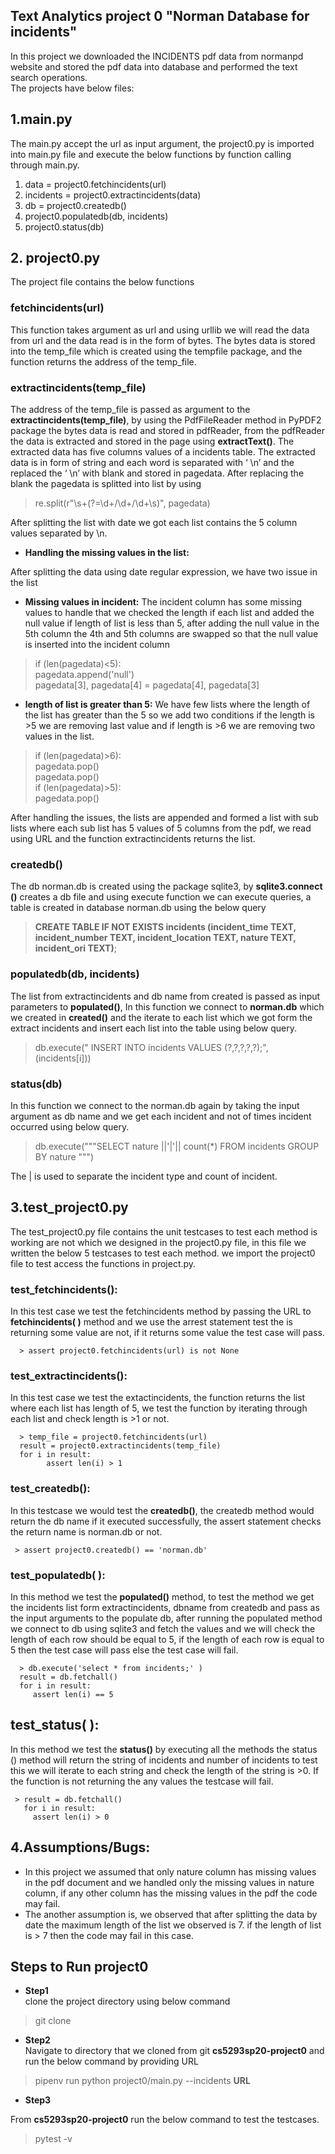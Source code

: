 ## Text Analytics project 0  "Norman Database for incidents"

In this project we downloaded the INCIDENTS pdf data from normanpd website and stored the pdf data into database and performed the text search operations. \
The projects have below files: 
## 1.main.py 

The main.py accept the url as input argument, the project0.py is imported into main.py file and execute the below functions by function calling through main.py. 
1. data = project0.fetchincidents(url)
2. incidents = project0.extractincidents(data)
3. db = project0.createdb()
4. project0.populatedb(db, incidents)
5. project0.status(db)

## 2. project0.py
The project file contains the below functions

### **fetchincidents(url)**

This function takes argument as url and using urllib we will read the data from url and the data read is in the form of bytes. The bytes data is stored into the temp_file which is created using the tempfile package, and the function returns the address of the temp_file.

### **extractincidents(temp_file)**

The address of the temp_file is passed as argument to the **extractincidents(temp_file)**, by using the PdfFileReader method in PyPDF2 package the bytes data is read and stored in pdfReader, from the pdfReader the data is extracted  and stored in the page using **extractText()**. The extracted data has five columns values of a incidents table. The extracted data is in form of string and each word is separated with ‘ \n’ and the replaced the ‘ \n’ with blank and stored in pagedata. After replacing the blank the pagedata is splitted into list by using 
> re.split(r"\s+(?=\d+/\d+/\d+\s)", pagedata)

After splitting the list with date we got each list contains the 5 column values separated by \n.

- **Handling the missing values in the list:**

After splitting the data using date regular expression, we have two issue in the list
- **Missing values in incident:**
The incident column has some missing values to handle that we checked the length if each list and added the null value if length of list is less than 5, after adding the null value in the 5th column the 4th and 5th columns are swapped so that the null value is inserted into the incident column

>if (len(pagedata)<5): \
            pagedata.append('null') \
            pagedata[3], pagedata[4] = pagedata[4], pagedata[3]

- **length of list is greater than 5:**
We have few lists where the length of the list has greater than the 5 so we add two conditions if the length is >5 we are removing last value and if length is >6 we are removing two values in the list.

> if (len(pagedata)>6): \
            pagedata.pop() \
            pagedata.pop() \
  if (len(pagedata)>5): \
            pagedata.pop() 
            
After handling the issues, the lists are appended and formed a list with sub lists where each sub list has 5 values of 5 columns from the pdf, we read using URL and the function extractincidents returns the list.

### **createdb()**

The db norman.db is created using the package sqlite3, by **sqlite3.connect ()** creates a db file and using execute function we can execute queries, a table is created in database norman.db using the below query

> **CREATE TABLE IF NOT EXISTS incidents
                (incident_time TEXT,
                incident_number TEXT,
                incident_location TEXT,
                nature TEXT, 
                incident_ori TEXT)**;
                
### **populatedb(db, incidents)**

The list from extractincidents and  db name from created is passed as input parameters to **populated()**, 
In this function we connect to **norman.db** which we created in **created()** and the iterate to each list which we got form the extract incidents and insert each list into the table using below query.

> db.execute(" INSERT INTO  incidents VALUES (?,?,?,?,?);", (incidents[i]))

### **status(db)**
In this function we connect to the norman.db again by taking the input argument as db name and we get each incident and not of times incident occurred using below query.

> db.execute("""SELECT nature ||'|'|| count(*) FROM incidents GROUP BY nature """)

The | is used to separate the incident type and count of incident.


## 3.test_project0.py

The test_project0.py file contains the unit testcases to test each method is working are not which we designed in the project0.py file, in this file we written the below 5 testcases to test each method. we import the project0 file to test access the functions in project.py.

### **test_fetchincidents():**
In this test case we test the fetchincidents method by passing the  URL  to **fetchincidents( )** method and we use the arrest statement test the is returning some value are not, if it returns some value the test case will pass.

      > assert project0.fetchincidents(url) is not None

### **test_extractincidents():**

In this test case we test the extactincidents, the function returns the list where each list has length of 5, we test the function by iterating through each list and check length is >1 or not.

      > temp_file = project0.fetchincidents(url)
      result = project0.extractincidents(temp_file)
      for i in result:
            assert len(i) > 1

### **test_createdb():**

In this testcase we would test the **createdb()**, the createdb method would return the db name if it executed successfully, the assert statement checks the return name is norman.db or not.
  
     > assert project0.createdb() == 'norman.db'

### **test_populatedb( ):**

In this method we test the **populated()** method, to test the method we get the incidents list form extractincidents, dbname  from createdb and pass as the input arguments to the populate db, after  running the populated method we connect to db using sqlite3 and fetch the values and we will check the length of each row should be equal to 5, if the length of each row is equal to 5 then the test case will pass else the test case will  fail. 

      > db.execute('select * from incidents;' )
      result = db.fetchall()
      for i in result:
         assert len(i) == 5

## **test_status( ):**

In this method we test the **status()** by executing all the methods the status () method will return the string of incidents and number of incidents to test this we will iterate to each string and check the length of the string is >0. If the function is not returning the any values the testcase will fail.

     > result = db.fetchall()
       for i in result:
         assert len(i) > 0


## 4.Assumptions/Bugs:

- In this project we assumed that only nature column has missing values in the pdf document and we handled only the missing values in nature column, if any other column has the missing values in the pdf the code may fail. 
- The another assumption is, we observed that after splitting the data by date the maximum length of the list we observed is 7.
if the length of list is > 7 then the code may fail in this case.

## Steps to Run project0

- **Step1** \
clone the project directory using below command 
> git clone 

- **Step2** \
Navigate to directory that we cloned from git **cs5293sp20-project0** and run the below command by providing URL

> pipenv run python project0/main.py --incidents **URL**

- **Step3** 

From **cs5293sp20-project0** run the below command to test the testcases. 

> pytest -v

